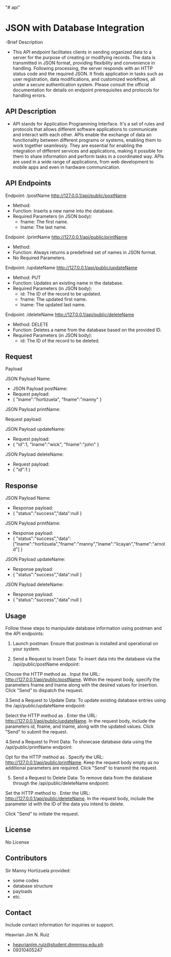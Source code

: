 "# api"

# JSON  with Database Integration

-Brief Description
- This API endpoint facilitates clients in sending organized data to a server for the purpose of creating or modifying records. The data is transmitted in JSON format, providing flexibility and convenience in handling. Following processing, the server responds with an HTTP status code and the required JSON. It finds application in tasks such as user registration, data modifications, and customized workflows, all under a secure authentication system. Please consult the official documentation for details on endpoint prerequisites and protocols for handling errors.
 

## API Description
- API stands for Application Programming Interface. It's a set of rules and protocols that allows different software applications to communicate and interact with each other. APIs enable the exchange of data an functionality between different programs or systems, enabling them to work together seamlessly. They are essential for enabling the integration of different services and applications, making it possible for them to share information and perform tasks in a coordinated way. APIs are used in a wide range of applications, from web development to mobile apps and even in hardware communication.


## API Endpoints

Endpoint: /postName
http://127.0.0.1/api/public/postName

- Method: 
- Function: Inserts a new name into the database.
- Required Parameters (in JSON body):
   - fname: The first name.
   - lname: The last name.

Endpoint: /printName
http://127.0.0.1/api/public/printName

- Method: 
- Function: Always returns a predefined set of names in JSON format.
- No Required Parameters.

Endpoint: /updateName
http://127.0.0.1/api/public/updateName

- Method: PUT
- Function: Updates an existing name in the database.
- Required Parameters (in JSON body):
   - id: The ID of the record to be updated.
   - fname: The updated first name.
   - lname: The updated last name.

Endpoint: /deleteName
http://127.0.0.1/api/public/deleteName

- Method: DELETE
- Function: Deletes a name from the database based on the provided ID.
- Required Parameters (in JSON body):
   - id: The ID of the record to be deleted.

## Request
Payload

JSON Payload Name:
- JSON Payload postName:
- Request payload:
- {
  "lname":"hortizuela",
   "fname":"manny"
}

JSON Payload printName:
 
Request payload:

JSON Payload updateName:

- Request payload:
- {
  "id":1,
  "lname":"wick",
   "fname":"john"
}

JSON Payload deleteName:

- Request payload:
- {
  "id":1
}


## Response
JSON Payload Name:

- Response payload:
- {
         "status":"success","data":null
}

JSON Payload printName:

- Response payload:
- {
         "status":"success","data":["lname":"hortizuela","fname":"manny","lname":"licayan","fname":"arnold"]
}


JSON Payload updateName:

- Response payload:
- {
         "status":"success","data":null
}


JSON Payload deleteName:

- Response payload:
- {
         "status":"success","data":null
}


## Usage
Follow these steps to manipulate database information using postman and the API endpoints:

1. Launch postman:
Ensure that postman is installed and operational on your system.

2. Send a  Request to Insert Data:
To insert data into the database via the /api/public/postName endpoint:

Choose the HTTP method as .
Input the URL: http://127.0.0.1/api/public/postName.
Within the request body, specify the parameters fname and lname along with the desired values for insertion.
Click "Send" to dispatch the request.

3.Send a  Request to Update Data:
To update existing database entries using the /api/public/updateName endpoint:

Select the HTTP method as .
Enter the URL: http://127.0.0.1/api/public/updateName.
In the request body, include the parameters id, fname, and lname, along with the updated values.
Click "Send" to submit the request.

4.Send a  Request to Print Data:
To showcase database data using the /api/public/printName endpoint:

Opt for the HTTP method as .
Specify the URL: http://127.0.0.1/api/public/printName.
Keep the request body empty as no additional parameters are required.
Click "Send" to transmit the request.

5. Send a  Request to Delete Data:
To remove data from the database through the /api/public/deleteName endpoint:

Set the HTTP method to .
Enter the URL: http://127.0.0.1/api/public/deleteName.
In the request body, include the parameter id with the ID of the data you intend to delete.

Click "Send" to initiate the request.


## License

No License 


## Contributors

Sir Manny Hortizuela
provided:

- some codes
- database structure
- payloads
- etc.


## Contact
Include contact
information for inquiries or support.

Heavrian Jim N. Ruiz
- heavrianjim.ruiz@student.dmmmsu.edu.ph
- 09310405247
